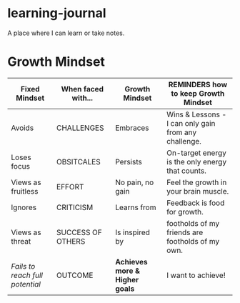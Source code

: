 # learning-journal
A place where I can learn or take notes.
# **Growth Mindset**
Fixed Mindset | When faced with... | Growth Mindset | REMINDERS how to keep Growth Mindset
------------- | ------------------ | -------------- | ------------------------------------
Avoids | CHALLENGES | Embraces | Wins & Lessons - I can only gain from any challenge.
Loses focus | OBSITCALES | Persists | On-target energy is the only energy that counts.
Views as fruitless | EFFORT | No pain, no gain | Feel the growth in your brain muscle.
Ignores | CRITICISM | Learns from | Feedback is food for growth.
Views as threat | SUCCESS OF OTHERS | Is inspired by | footholds of my friends are footholds of my own.
*Fails to reach full potential* | OUTCOME | **Achieves more & Higher goals** | I want to achieve!
